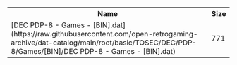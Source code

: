 <table>
<tr><th>Name</th><th>Size</th></tr>
<tr><td>[DEC PDP-8 - Games - [BIN].dat](https://raw.githubusercontent.com/open-retrogaming-archive/dat-catalog/main/root/basic/TOSEC/DEC/PDP-8/Games/[BIN]/DEC PDP-8 - Games - [BIN].dat)</td><td>771</td></tr>
</table>
